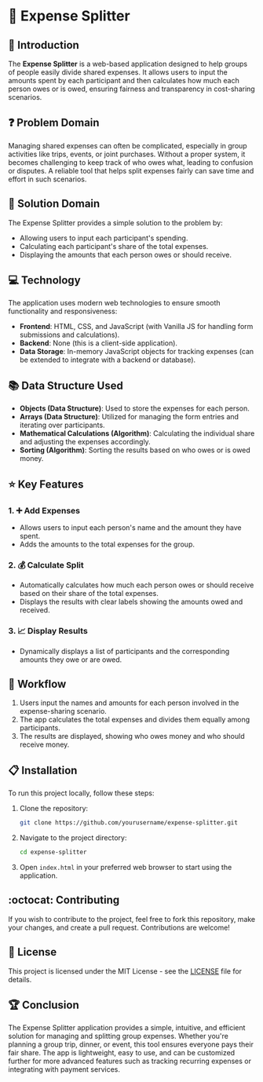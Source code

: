 # :money_with_wings: Expense Splitter

## :rocket: Introduction
The **Expense Splitter** is a web-based application designed to help groups of people easily divide shared expenses. It allows users to input the amounts spent by each participant and then calculates how much each person owes or is owed, ensuring fairness and transparency in cost-sharing scenarios.

## :question: Problem Domain
Managing shared expenses can often be complicated, especially in group activities like trips, events, or joint purchases. Without a proper system, it becomes challenging to keep track of who owes what, leading to confusion or disputes. A reliable tool that helps split expenses fairly can save time and effort in such scenarios.

## :wrench: Solution Domain
The Expense Splitter provides a simple solution to the problem by:
- Allowing users to input each participant's spending.
- Calculating each participant's share of the total expenses.
- Displaying the amounts that each person owes or should receive.

## :computer: Technology
The application uses modern web technologies to ensure smooth functionality and responsiveness:
- **Frontend**: HTML, CSS, and JavaScript (with Vanilla JS for handling form submissions and calculations).
- **Backend**: None (this is a client-side application).
- **Data Storage**: In-memory JavaScript objects for tracking expenses (can be extended to integrate with a backend or database).

## :books: Data Structure Used
- **Objects (Data Structure)**: Used to store the expenses for each person.
- **Arrays (Data Structure)**: Utilized for managing the form entries and iterating over participants.
- **Mathematical Calculations (Algorithm)**: Calculating the individual share and adjusting the expenses accordingly.
- **Sorting (Algorithm)**: Sorting the results based on who owes or is owed money.

## :star: Key Features
### 1. :heavy_plus_sign: Add Expenses
- Allows users to input each person's name and the amount they have spent.
- Adds the amounts to the total expenses for the group.

### 2. :moneybag: Calculate Split
- Automatically calculates how much each person owes or should receive based on their share of the total expenses.
- Displays the results with clear labels showing the amounts owed and received.

### 3. :chart_with_upwards_trend: Display Results
- Dynamically displays a list of participants and the corresponding amounts they owe or are owed.

## :arrows_counterclockwise: Workflow
1. Users input the names and amounts for each person involved in the expense-sharing scenario.
2. The app calculates the total expenses and divides them equally among participants.
3. The results are displayed, showing who owes money and who should receive money.

## :clipboard: Installation
To run this project locally, follow these steps:

1. Clone the repository:
    ```bash
    git clone https://github.com/yourusername/expense-splitter.git
    ```
2. Navigate to the project directory:
    ```bash
    cd expense-splitter
    ```
3. Open `index.html` in your preferred web browser to start using the application.

## :octocat: Contributing
If you wish to contribute to the project, feel free to fork this repository, make your changes, and create a pull request. Contributions are welcome!

## :page_facing_up: License
This project is licensed under the MIT License - see the [LICENSE](LICENSE) file for details.

## :trophy: Conclusion
The Expense Splitter application provides a simple, intuitive, and efficient solution for managing and splitting group expenses. Whether you're planning a group trip, dinner, or event, this tool ensures everyone pays their fair share. The app is lightweight, easy to use, and can be customized further for more advanced features such as tracking recurring expenses or integrating with payment services.
